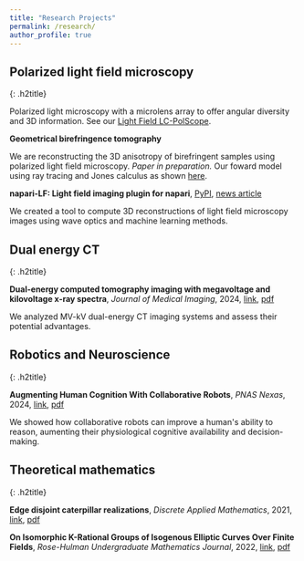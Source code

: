 ```yaml
---
title: "Research Projects"
permalink: /research/
author_profile: true
---
```


<style>
.h2title {
  color: #096192;
  /* background-color: #F5F5F5; */
  /* opacity: 0.6; */
  /* font-family: Calibri; */
  /* font-size: 20px; */
}
</style>

## Polarized light field microscopy
{: .h2title}

Polarized light microscopy with a microlens array to offer angular diversity and 3D information. See our [Light Field LC-PolScope](https://doi.org/10.1364/JOSAA.458034).

**Geometrical birefringence tomography**

We are reconstructing the 3D anisotropy of birefringent samples using polarized light field microscopy.
*Paper in preparation.* Our foward model using ray tracing and Jones calculus as shown [here](https://doi.org/10.1364/JOSAA.458034).

<div class="github-card" data-github="PolarizedLightFieldMicroscopy/forward-model" data-width="300em" data-height="" data-theme="default"></div>

**napari-LF: Light field imaging plugin for napari**,
[PyPI](https://pypi.org/project/napari-LF/), [news article](https://www.mbl.edu/news/mbl-uchicago-scientists-roll-out-new-tool-viewing-3d-images)

We created a tool to compute 3D reconstructions of light field microscopy images using wave optics and machine learning methods.
<div class="github-card" data-github="PolarizedLightFieldMicroscopy/napari-LF" data-width="300em" data-height="" data-theme="default"></div>


## Dual energy CT
{: .h2title}

**Dual-energy computed tomography imaging with megavoltage and kilovoltage x-ray spectra**,
*Journal of Medical Imaging*, 2024,
[link](https://doi.org/10.1117/1.JMI.11.2.023501),
[pdf](http://gschlafly.github.io/files/2024-03-04-dual-energy-JMI.pdf)
<!-- [Arxiv link](https://www.medrxiv.org/content/10.1101/2023.06.22.23291766v1), -->
<!-- [pdf](http://gschlafly.github.io/files/2023-06-22-dual-energy.pdf) -->

We analyzed MV-kV dual-energy CT imaging systems and assess their potential advantages.

<div class="github-card" data-github="gjadick/dex-single-ray" data-width="300em" data-height="" data-theme="default"></div>

## Robotics and Neuroscience
{: .h2title}

**Augmenting Human Cognition With Collaborative Robots**, 
*PNAS Nexas*, 2024,
[link](https://doi.org/10.1093/pnasnexus/pgae016),
[pdf](http://gschlafly.github.io/files/2024-01-17-robots-cognition-PNAS.pdf)
<!-- [DARPA collaboration](https://murpheylab.github.io/projects/HumanSwarmCollaboration), -->

We showed how collaborative robots can improve a human's ability to reason, aumenting their physiological cognitive availability and decision-making.


## Theoretical mathematics
{: .h2title}

**Edge disjoint caterpillar realizations**,
*Discrete Applied Mathematics*, 2021,
[link](https://doi.org/10.1016/j.dam.2020.11.006),
[pdf](http://gschlafly.github.io/files/2020-11-26-caterpillar.pdf)

**On Isomorphic K-Rational Groups of Isogenous Elliptic Curves Over Finite Fields**,
*Rose-Hulman Undergraduate Mathematics Journal*, 2022,
[link](https://scholar.rose-hulman.edu/rhumj/vol23/iss1/4),
[pdf](http://gschlafly.github.io/files/2022-05-07-elliptic-curves.pdf)



<!-- This following line needs to be on this page so that the github cards render. -->
<script src="/assets/github-cards/src/widget.js"></script>
